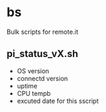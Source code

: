 # bs
Bulk scripts for remote.it

## pi_status_vX.sh
- OS version
- connectd version
- uptime
- CPU tempb
- excuted date for this sscript
